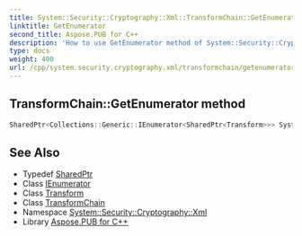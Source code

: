 ```yaml
---
title: System::Security::Cryptography::Xml::TransformChain::GetEnumerator method
linktitle: GetEnumerator
second_title: Aspose.PUB for C++
description: 'How to use GetEnumerator method of System::Security::Cryptography::Xml::TransformChain class in C++.'
type: docs
weight: 400
url: /cpp/system.security.cryptography.xml/transformchain/getenumerator/
---
```

## TransformChain::GetEnumerator method




```cpp
SharedPtr<Collections::Generic::IEnumerator<SharedPtr<Transform>>> System::Security::Cryptography::Xml::TransformChain::GetEnumerator()
```

## See Also

* Typedef [SharedPtr](../../../system/sharedptr/)
* Class [IEnumerator](../../../system.collections.generic/ienumerator/)
* Class [Transform](../../transform/)
* Class [TransformChain](../)
* Namespace [System::Security::Cryptography::Xml](../../)
* Library [Aspose.PUB for C++](../../../)
